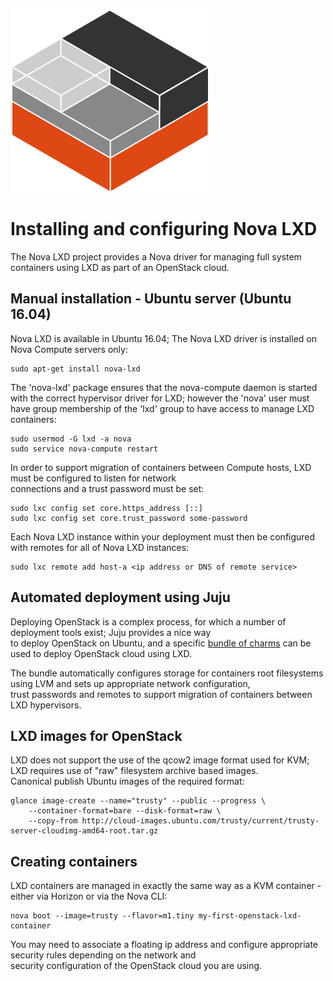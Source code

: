 ![Logo](/static/img/containers.png)

# Installing and configuring Nova LXD

The Nova LXD project provides a Nova driver for managing full system containers using LXD as part of an OpenStack cloud.

## Manual installation - Ubuntu server (Ubuntu 16.04)

Nova LXD is available in Ubuntu 16.04;  The Nova LXD driver is installed on Nova Compute servers only:

    sudo apt-get install nova-lxd

The 'nova-lxd' package ensures that the nova-compute daemon is started
with the correct hypervisor driver for LXD; however the 'nova' user must
have group membership of the 'lxd' group to have access to manage LXD
containers:

    sudo usermod -G lxd -a nova
    sudo service nova-compute restart

In order to support migration of containers between Compute hosts, LXD must be configured to listen for network  
connections and a trust password must be set:

    sudo lxc config set core.https_address [::]
    sudo lxc config set core.trust_password some-password

Each Nova LXD instance within your deployment must then be configured with remotes for all of Nova LXD instances:

    sudo lxc remote add host-a <ip address or DNS of remote service>

## Automated deployment using Juju

Deploying OpenStack is a complex process, for which a number of deployment tools exist; Juju provides a nice way  
to deploy OpenStack on Ubuntu, and a specific [bundle of charms](https://jujucharms.com/u/openstack-charmers-next/openstack-lxd) can be used to deploy OpenStack cloud using LXD.

The bundle automatically configures storage for containers root filesystems using LVM and sets up appropriate network configuration,  
trust passwords and remotes to support migration of containers between LXD hypervisors.

## LXD images for OpenStack

LXD does not support the use of the qcow2 image format used for KVM; LXD requires use of "raw" filesystem archive based images.  
Canonical publish Ubuntu images of the required format:

    glance image-create --name="trusty" --public --progress \
        --container-format=bare --disk-format=raw \
        --copy-from http://cloud-images.ubuntu.com/trusty/current/trusty-server-cloudimg-amd64-root.tar.gz

## Creating containers

LXD containers are managed in exactly the same way as a KVM container - either via Horizon or via the Nova CLI:

    nova boot --image=trusty --flavor=m1.tiny my-first-openstack-lxd-container

You may need to associate a floating ip address and configure appropriate security rules depending on the network and  
security configuration of the OpenStack cloud you are using.
